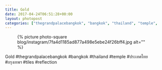 ```yaml
---
title: Gold
date: 2017-04-24T06:51:28+00:00
layout: photopost
categories: ["thegrandpalacebangkok", "bangkok", "thailand", "temple", "ประเทศไทย", "กรุงเทพฯ", "tiles", "reflection", "photos", "instagram"]
---
```


<figure class="photo photo--square">
  {% picture photo-square blog/instagram/7fa4d1185ad877a498e5ebe24f26bff4.jpg alt="" %}
</figure>

Gold
#thegrandpalacebangkok #bangkok #thailand #temple #ประเทศไทย #กรุงเทพฯ #tiles #reflection
